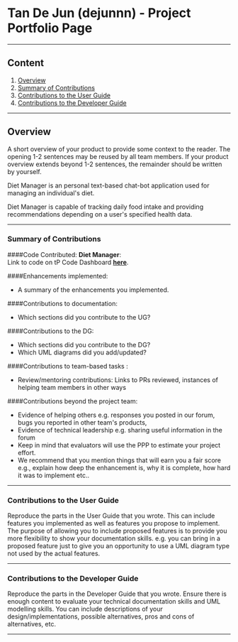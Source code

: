 # Tan De Jun (dejunnn) - Project Portfolio Page

---

## Content
1. [Overview](#overview)
2. [Summary of Contributions](#summary-of-contributions)
3. [Contributions to the User Guide](#contributions-to-the-user-guide)
4. [Contributions to the Developer Guide](#contributions-to-the-developer-guide)

---

## Overview

A short overview of your product to provide some context to the reader. 
The opening 1-2 sentences may be reused by all team members. 
If your product overview extends beyond 1-2 sentences, the remainder should be written by yourself.

Diet Manager is an personal text-based chat-bot application used for managing an individual's diet.

Diet Manager is capable of tracking daily food intake and providing recommendations depending on a user's specified
health data.

---

### Summary of Contributions

####Code Contributed:
**__Diet Manager__**:<br>
Link to code on tP Code Dashboard 
[**__here__**](https://nus-cs2113-ay1920s2.github.io/tp-dashboard/#breakdown=true&search=dejunnn).

####Enhancements implemented:
* A summary of the enhancements you implemented.

####Contributions to documentation: 
* Which sections did you contribute to the UG?

####Contributions to the DG: 
* Which sections did you contribute to the DG? 
* Which UML diagrams did you add/updated?

####Contributions to team-based tasks :
* Review/mentoring contributions: Links to PRs reviewed, instances of helping team members in other ways

####Contributions beyond the project team:
* Evidence of helping others e.g. responses you posted in our forum, bugs you reported in other team's products,
* Evidence of technical leadership e.g. sharing useful information in the forum
* Keep in mind that evaluators will use the PPP to estimate your project effort. 
* We recommend that you mention things that will earn you a fair score e.g., explain how deep the enhancement is, 
why it is complete, how hard it was to implement etc..

---

### Contributions to the User Guide

Reproduce the parts in the User Guide that you wrote. 
This can include features you implemented as well as features you propose to implement.
The purpose of allowing you to include proposed features is to 
provide you more flexibility to show your documentation skills. 
e.g. you can bring in a proposed feature just to give you an opportunity 
to use a UML diagram type not used by the actual features.

---

### Contributions to the Developer Guide

Reproduce the parts in the Developer Guide that you wrote. 
Ensure there is enough content to evaluate your technical documentation skills and UML modelling skills. 
You can include descriptions of your design/implementations, possible alternatives, pros and cons of alternatives, etc.

---